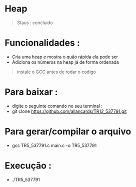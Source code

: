 # Heap
> Staus : concluido 

# Funcionalidades :
+ Cria uma heap e mostra o quão rápida ela pode ser 
+ Adiciona os números na heap já de forma ordenada

> instale o GCC antes de rodar o codigo

# Para baixar :
+ digite o seguinte comando no seu terminal : 
+ git clone https://github.com/allancards/TR12_537791.git

# Para gerar/compilar o arquivo
+ gcc TR5_537791.c main.c -o TR5_537791

# Execução : 
+ ./TR5_537791
